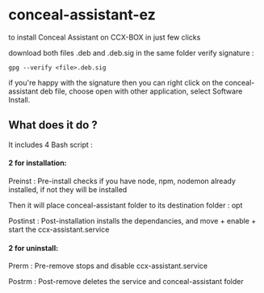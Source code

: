 # conceal-assistant-ez #

to install Conceal Assistant on CCX-BOX in just few clicks

download both files .deb and .deb.sig in the same folder
verify signature :
```
gpg --verify <file>.deb.sig
```
if you're happy with the signature
then you can right click on the conceal-assistant deb file,
choose open with other application, select Software Install.

## What does it do ? ##
It includes 4 Bash script :

#### 2 for installation:

Preinst : Pre-install checks if you have node, npm, nodemon already installed, if not they will be installed

  Then it will place conceal-assistant folder to its destination folder : opt

Postinst : Post-installation installs the dependancies, and move + enable + start the ccx-assistant.service

#### 2 for uninstall:

Prerm : Pre-remove stops and disable ccx-assistant.service

Postrm : Post-remove deletes the service and conceal-assistant folder

